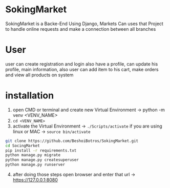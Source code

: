 # SokingMarket
SokingMarket is a Backe-End Using Django, Markets Can uses that Project to handle online requests and make a connection between all branches



# User
user can create registration and login also have a profile, can update his profile, main information,
also user can add item to his cart, make orders and view all products on system



# installation
1. open CMD or terminal and create new Virtual Environment &#8594; python -m venv <VENV_NAME>
2. ``` cd <VENV_NAME> ```
3. activate the Virtual Environment &#8594; ``` ./Scripts/activate ``` if you are using linux or MAC &#8594; ``` source bin/activate ```


```bash
git clone https://github.com/BeshoiBotros/SokingMarket.git
cd SocingMarket
pip install -r requirements.txt
python manage.py migrate
python manage.py createsuperuser
python manage.py runserver
```


4. after doing those steps open browser and  enter that url &#8594; https://127.0.0.1:8080

